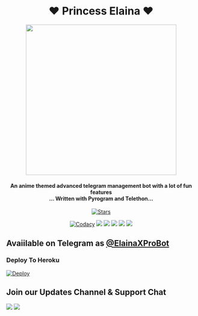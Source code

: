 <h1 align="center"><b>❤ Princess Elaina ❤</b></h1>


<p align="center"><a href="https://t.me/Tiger_SupportChat"><img src="https://te.legra.ph/file/c15f6f62645d343da60e3.jpg" width="400"></a></p>
<p align="center">
  <h4 align="center"><b>An anime themed advanced telegram management bot with a lot of fun features <br> ... Written with Pyrogram and Telethon...</b></h4>  

<p align="center">
    <a href="https://github.com/Awesome-Gtash/ElainaRobot/stargazers"><img src="https://img.shields.io/github/stars/Awesome-Gtash/ElainaRobot?label=Stars&style=flat-square&logo=github&color=F10070" alt="Stars" /></a>
</p>
<p align="center">
    <a href="https://app.codacy.com/manual/Awesome-Gtash/ElainaRobot/dashboard"> <img src="https://img.shields.io/codacy/grade/4d58f2a402b54aed8a7d95f7add45a81?color=brightgreen&logo=codacy&logoColor=green&style=for-the-badge" alt="Codacy" /></a>
    <a href="https://github.com/Awesome-Gtash/ElainaRobot"> <img src="https://img.shields.io/github/repo-size/Awesome-Gtash/ElainaRobot?color=orange&logo=github&logoColor=green&style=for-the-badge" /></a>
    <a href="https://github.com/Awesome-Gtash/ElainaRobot/commits/Awesome-Gtash"> <img src="https://img.shields.io/github/last-commit/Awesome-Gtash/ElainaRobot?color=brown&logo=github&logoColor=green&style=for-the-badge" /></a>
    <a href="https://github.com/Awesome-Gtash/ElainaRobot/issues"> <img src="https://img.shields.io/github/issues/Awesome-Gtash/ElainaRobot?color=blueviolet&logo=github&logoColor=green&style=for-the-badge" /></a>
    <a href="https://github.com/Awesome-Gtash/ElainaRobot/network/members"> <img src="https://img.shields.io/github/forks/Awesome-Gtash/ElainaRobot?color=red&logo=github&logoColor=green&style=for-the-badge" /></a>  
    <a href="https://pypi.org/project/Telethon/"> <img src="https://img.shields.io/pypi/v/telethon?color=yellow&label=telethon&logo=python&logoColor=green&style=for-the-badge" /></a>
</p> 



## Avaiilable on Telegram as [@ElainaXProBot](https://t.me/elainaxprobot)

### Deploy To Heroku</h4>
[![Deploy](https://www.herokucdn.com/deploy/button.svg)](https://heroku.com/deploy?template=https://github.com/Awesome-Gtash/ElainaRobot)




## Join our Updates Channel & Support Chat
<a href="https://t.me/Tiger_SupportChat"><img src="https://img.shields.io/badge/Join-Telegram%20Channel-red.svg?logo=Telegram"></a>
<a href="https://t.me/Tiger_Updates"><img src="https://img.shields.io/badge/Join-Telegram%20Group-blue.svg?logo=telegram"></a>
